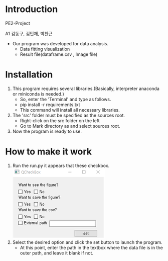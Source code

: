 # Introduction
PE2-Project

A1 김동구, 김민재, 박찬근

* Our program was developed for data analysis.
    * Data fitting visualization
    * Result file(dataframe.csv , Image file)

# Installation
1. This program requires several libraries.(Basically, interpreter anaconda or miniconda is needed.)
    * So, enter the 'Terminal' and type as follows.
    * pip install -r requirements.txt
    * This command will install all necessary libraries.
2. The 'src' folder must be specified as the sources root.
    * Right-click on the src folder on the left
    * Go to Mark directory as and select sources root.
3. Now the program is ready to use.

# How to make it work
1. Run the run.py it appears that these checkbox.
![checkbox.png](./doc/image/checkbox.png)
2. Select the desired option and click the set button to launch the program.
    * At this point, enter the path in the textbox where the data file is in the outer path, and leave it blank if not.


